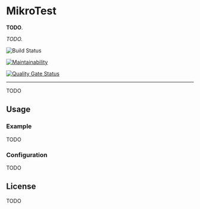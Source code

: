 # MikroTest

**TODO**.

_TODO._

![Build Status](https://github.com/mikaelvesavuori/mikrolog/workflows/main/badge.svg)

[![Maintainability](https://api.codeclimate.com/v1/badges/ff2d1ee57636a9afe44e/maintainability)](https://codeclimate.com/github/mikaelvesavuori/mikrotest/maintainability)

[![Quality Gate Status](https://sonarcloud.io/api/project_badges/measure?project=mikaelvesavuori_mikrotest&metric=alert_status)](https://sonarcloud.io/summary/new_code?id=mikaelvesavuori_mikrotest)

---

TODO

## Usage

### Example

TODO

### Configuration

TODO

## License

TODO
